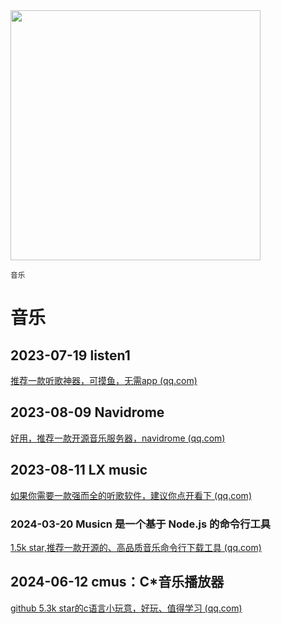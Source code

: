 
<img src="https://img.picui.cn/free/2024/10/15/670e07de8c1a1.png" width="400" />  

<small>音乐</small>

# 音乐

## 2023-07-19 listen1

[推荐一款听歌神器，可摸鱼，无需app (qq.com)](https://mp.weixin.qq.com/s?__biz=MzU4MjY3Mzc3OQ==&mid=2247486515&idx=2&sn=0767e833f762c55b1568cdeb1df4616c&chksm=fdb5f82fcac27139b9d4d365b54f32a0f11498984a248a00144fc27186601251064b7fc6a0de&token=1471711010&lang=zh_CN#rd)

## 2023-08-09 Navidrome

[好用，推荐一款开源音乐服务器，navidrome (qq.com)](https://mp.weixin.qq.com/s?__biz=MzU4MjY3Mzc3OQ==&mid=2247487017&idx=2&sn=339a0534797764afc6227c8ccfe54f7a&chksm=fdb5fa35cac27323b23dc10b443e9afa6b09cf2ecdabc9330680651a3d534677544614f553f7&token=1471711010&lang=zh_CN#rd)

## 2023-08-11 LX music

[如果你需要一款强而全的听歌软件，建议你点开看下 (qq.com)](https://mp.weixin.qq.com/s?__biz=MzU4MjY3Mzc3OQ==&mid=2247487049&idx=2&sn=4f48b08fae88bd4198812968476b4531&chksm=fdb5fa55cac273437908890dd7568863832341be220facfe8ce892578d69d57ed03a9a546c0d&token=1471711010&lang=zh_CN#rd)

### 2024-03-20 Musicn 是一个基于 Node.js 的命令行工具

[1.5k star,推荐一款开源的、高品质音乐命令行下载工具 (qq.com)](https://mp.weixin.qq.com/s?__biz=MzU4MjY3Mzc3OQ==&mid=2247490640&idx=1&sn=4c829b4797953025d6de49badb75c7c9&chksm=fdb5e84ccac2615ad51190d9b9d15a0755fcbbab1e155831d8e44fee21a46983a1f63615f00d&token=142817528&lang=zh_CN#rd)

## 2024-06-12 **cmus：C*音乐播放器**

[github 5.3k star的c语言小玩意，好玩、值得学习 (qq.com)](https://mp.weixin.qq.com/s?__biz=MzU4MjY3Mzc3OQ==&mid=2247491735&idx=1&sn=08ecfd26b81b355bba83a9ccb9a48aed&chksm=fdb6148bcac19d9d1f1974a24c617ede0180f238f1f4685fbbfcb59594946d006ba785c0db0e&token=1235617352&lang=zh_CN#rd)

